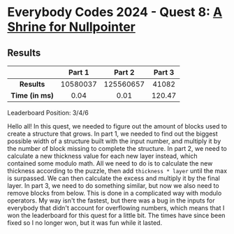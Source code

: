 # Everybody Codes 2024 - Quest 8: [A Shrine for Nullpointer](https://everybody.codes/event/2024/quests/8)

## Results
|| **Part 1** | **Part 2** | **Part 3** |
|:--:|:---:|:---:|:---:|
| **Results** | 10580037 | 125560657 | 41082 |
| **Time (in ms)** | 0.04 | 0.01 | 120.47 |

Leaderboard Position: 3/4/6

Hello all! In this quest, we needed to figure out the amount of blocks used to create a structure that grows. In part 1, we needed to find out the biggest possible width of a structure built with the input number, and multiply it by the number of block missing to complete the structure. In part 2, we need to calculate a new thickness value for each new layer instead, which contained some modulo math. All we need to do is to calculate the new thickness according to the puzzle, then add `thickness * layer` until the max is surpassed. We can then calculate the excess and multiply it by the final layer. In part 3, we need to do something similar, but now we also need to remove blocks from below. This is done in a complicated way with modulo operators. My way isn't the fastest, but there was a bug in the inputs for everybody that didn't account for overflowing numbers, which means that I won the leaderboard for this quest for a little bit. The times have since been fixed so I no longer won, but it was fun while it lasted.